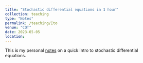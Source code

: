 ```yaml
---
title: "Stochastic differential equations in 1 hour"
collection: teaching
type: "Notes"
permalink: /teaching/Ito
venue: "CQT"
date: 2023-05-05
location: 
---
```


This is my personal [notes](http://haonanliu-phys.github.io//files/Ito.pdf) on a quick intro to stochastic differential equations.